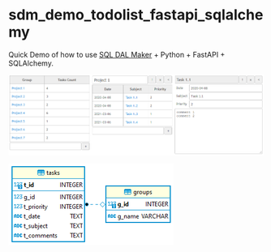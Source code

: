 # sdm_demo_todolist_fastapi_sqlalchemy
Quick Demo of how to use [SQL DAL Maker](https://github.com/panedrone/sqldalmaker) + Python + FastAPI + SQLAlchemy.

![demo-go.png](demo-go.png)

![erd.png](erd.png)
